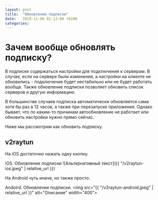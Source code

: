 ```yaml
---
layout: post
title:  "Обновление подписки"
date:   2019-11-06 01:11:00 +0100
categories:
---
```

# Зачем вообще обновлять подписку?
В подписке содержаться настройки для подключения к серверам. В случае, если на сервере были изменения, а настройки на клиенте не обновились - подключение будет нестабильно или не будет работать вообще. Также обновление подписки позволяет обновить список серверов и другую информацию. 

В большинстве случаев подписка автоматически обновляется сама хотя бы раз в 12 часов, а также при перезапуске приложения. Однако бывает, что по каким-то причинам автообновление не работает или обновить настройки нужно прямо сейчас.

Ниже мы рассмотрим как обновить подписку.

## v2raytun
На iOS достаточно нажать одну кнопку.

iOS. Обновление подписки
![Альтернативный текст]({{ "/v2raytun-ios.jpeg" | relative_url }})

На Android чуть иначе, но также просто.

Andoird. Обновление подписки.
<img src="{{ "/v2raytun-android.jpeg" | relative_url }}" alt="Описание" width="400">